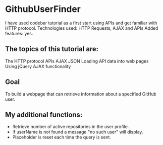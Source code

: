 # GithubUserFinder
I have used codebar tutorial as a first start using APIs and get familiar with HTTP protocol.
Technologies used: HTTP Requests, AJAX and APIs
Added features: yes.

## The topics of this tutorial are:
The HTTP protocol
APIs
AJAX
JSON
Loading API data into web pages
Using jQuery AJAX functionality

## Goal
To build a webpage that can retrieve information about a specified GitHub user.

## My additional functions:
- Retrieve number of active repositories in the user profile.
- If userName is not found a message "no such user" will display.
- Placeholder is reset each time the query is sent. 
